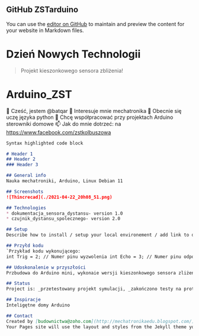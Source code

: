 ## GitHub ZSTarduino

You can use the [editor on GitHub](https://github.com/projektar22/zstarduino/edit/gh-pages/index.md) to maintain and preview the content for your website in Markdown files.

# Dzień Nowych Technologii
> Projekt kieszonkowego sensora zbliżenia!
# Arduino_ZST
 👋 Cześć, jestem @batqar
 👀 Interesuje mnie mechatronika
 🌱 Obecnie się uczę języka python
 💞️ Chcę współpracować przy projektach Arduino sterowniki domowe
 📫 Jak do mnie dotrzeć: na https://www.facebook.com/zstkolbuszowa

```markdown
Syntax highlighted code block

# Header 1
## Header 2
### Header 3

## General info
Nauka mechatroniki, Arduino, Linux Debian 11

## Screenshots
![Thincrecad](./2021-04-22_20h08_51.png)

## Technologies
* dokumentacja_sensora_dystansu- version 1.0
* czujnik_dystansu_spolecznego- version 2.0

## Setup
Describe how to install / setup your local environement / add link to demo version.

## Przyłd kodu
`Przykład kodu wykonującego: 
int Trig = 2; // Numer pinu wyzwolenia int Echo = 3; // Numer pinu odpowiedzi int Red = 4; // Numer pinu - dioda czerwona long EchoTime; // Czas trwania sygnału ECHO int Distance; // Odległość w centymetrach int MaximumRange = 200; // Maksymalna odległość int MinimumRange = 2; // Minimalna odległość void setup()`

## Udoskonalenie w przyszłości
Przbudowa do Arduino mini, wykonaie wersji kieszonkowego sensora zliżeniowego

## Status
Project is: _przetestowany projekt symulacji, _zakończono testy na prototypie_, _z powodu braku wtyczek, projekt się wydłużył.

## Inspiracje
Inteligętne domy Arduino

## Contact
Created by [budownictwa@zoho.com](http://mechatronikaedu.blogspot.com/) - nie wahaj się ze mną skontaktować!
Your Pages site will use the layout and styles from the Jekyll theme you have selected in your [repository settings](https://github.com/projektar22/zstarduino/settings/pages). The name of this theme is saved in the Jekyll `_config.yml` configuration file.

